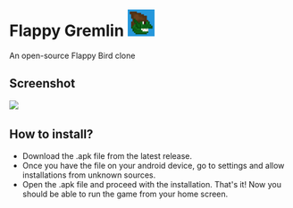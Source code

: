 # Flappy Gremlin <img src="assets/logo.png" width=48 height=48>
An open-source Flappy Bird clone

## Screenshot
<img width=50% height=auto src="https://github.com/user-attachments/assets/111a5f3c-a849-4a4d-9741-b34ed5aaf11a">

## How to install?
- Download the .apk file from the latest release.
- Once you have the file on your android device, go to settings and allow installations from unknown sources.
- Open the .apk file and proceed with the installation.
That's it! Now you should be able to run the game from your home screen.
